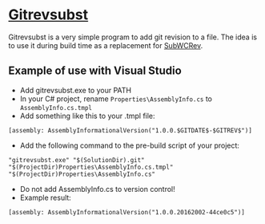 # [Gitrevsubst](http://github.com/desaster/gitrevsubst)

Gitrevsubst is a very simple program to add git revision to a file. The idea is to use it during build time as a replacement for [SubWCRev](https://tortoisesvn.net/docs/release/TortoiseSVN_en/tsvn-subwcrev.html).

## Example of use with Visual Studio

* Add gitrevsubst.exe to your PATH
* In your C# project, rename `Properties\AssemblyInfo.cs` to `AssemblyInfo.cs.tmpl`
* Add something like this to your .tmpl file:
```
[assembly: AssemblyInformationalVersion("1.0.0.$GITDATE$-$GITREV$")]
```
* Add the following command to the pre-build script of your project:
```
"gitrevsubst.exe" "$(SolutionDir).git" "$(ProjectDir)Properties\AssemblyInfo.cs.tmpl" "$(ProjectDir)Properties\AssemblyInfo.cs"
```
* Do not add AssemblyInfo.cs to version control!
* Example result:
```
[assembly: AssemblyInformationalVersion("1.0.0.20162002-44ce0c5")]
```
